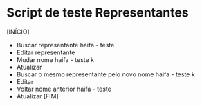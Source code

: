 # Script de teste Representantes

[INÍCIO]
- Buscar representante	  haifa - teste
- Editar representante	
- Mudar nome		  haifa - teste k
- Atualizar
- Buscar o mesmo representante pelo novo nome	 haifa - teste k
- Editar
- Voltar nome anterior	 haifa - teste
- Atualizar
[FIM]